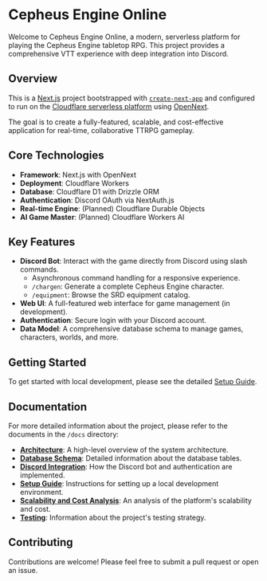 # Cepheus Engine Online

Welcome to Cepheus Engine Online, a modern, serverless platform for playing the Cepheus Engine tabletop RPG. This project provides a comprehensive VTT experience with deep integration into Discord.

## Overview

This is a [Next.js](https://nextjs.org/) project bootstrapped with [`create-next-app`](https://github.com/vercel/next.js/tree/canary/packages/create-next-app) and configured to run on the [Cloudflare serverless platform](https://www.cloudflare.com/developer-platform/) using [OpenNext](https://open-next.js.org/).

The goal is to create a fully-featured, scalable, and cost-effective application for real-time, collaborative TTRPG gameplay.

## Core Technologies

- **Framework**: Next.js with OpenNext
- **Deployment**: Cloudflare Workers
- **Database**: Cloudflare D1 with Drizzle ORM
- **Authentication**: Discord OAuth via NextAuth.js
- **Real-time Engine**: (Planned) Cloudflare Durable Objects
- **AI Game Master**: (Planned) Cloudflare Workers AI

## Key Features

- **Discord Bot**: Interact with the game directly from Discord using slash commands.
  - Asynchronous command handling for a responsive experience.
  - `/chargen`: Generate a complete Cepheus Engine character.
  - `/equipment`: Browse the SRD equipment catalog.
- **Web UI**: A full-featured web interface for game management (in development).
- **Authentication**: Secure login with your Discord account.
- **Data Model**: A comprehensive database schema to manage games, characters, worlds, and more.

## Getting Started

To get started with local development, please see the detailed [Setup Guide](./docs/setup.md).

## Documentation

For more detailed information about the project, please refer to the documents in the `/docs` directory:

- **[Architecture](./docs/architecture.md)**: A high-level overview of the system architecture.
- **[Database Schema](./docs/database_schema.md)**: Detailed information about the database tables.
- **[Discord Integration](./docs/discord-integration.md)**: How the Discord bot and authentication are implemented.
- **[Setup Guide](./docs/setup.md)**: Instructions for setting up a local development environment.
- **[Scalability and Cost Analysis](./docs/scalability_and_cost_analysis.md)**: An analysis of the platform's scalability and cost.
- **[Testing](./docs/testing.md)**: Information about the project's testing strategy.

## Contributing

Contributions are welcome! Please feel free to submit a pull request or open an issue.
